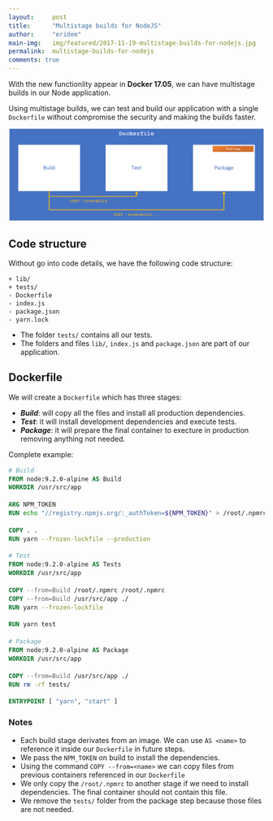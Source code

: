 ```yaml
---
layout:     post
title:      "Multistage builds for NodeJS"
author:     "eridem"
main-img:   img/featured/2017-11-19-multistage-builds-for-nodejs.jpg
permalink:  multistage-builds-for-nodejs
comments: true
---
```


With the new functionlity appear in **Docker 17.05**, we can have multistage builds in our Node application.

Using multistage builds, we can test and build our application with a single `Dockerfile` without compromise the security and making the builds faster.

![Multi-Stage Docker diagram](/img/posts/2017-11-19-multistage-builds-for-nodejs/diagram.png)

## Code structure 

Without go into code details, we have the following code structure:

```plain
+ lib/
+ tests/
- Dockerfile
- index.js
- package.json
- yarn.lock
```

- The folder `tests/` contains all our tests.
- The folders and files `lib/`, `index.js` and `package.json` are part of our application.

## Dockerfile

We will create a `Dockerfile` which has three stages:

- ***Build***: will copy all the files and install all production dependencies.
- ***Test***: it will install development dependencies and execute tests.
- ***Package***: it will prepare the final container to execture in production removing anything not needed.

Complete example:

```dockerfile
# Build
FROM node:9.2.0-alpine AS Build
WORKDIR /usr/src/app

ARG NPM_TOKEN
RUN echo "//registry.npmjs.org/:_authToken=${NPM_TOKEN}" > /root/.npmrc

COPY . .
RUN yarn --frozen-lockfile --production

# Test
FROM node:9.2.0-alpine AS Tests
WORKDIR /usr/src/app

COPY --from=Build /root/.npmrc /root/.npmrc
COPY --from=Build /usr/src/app ./
RUN yarn --frozen-lockfile

RUN yarn test

# Package
FROM node:9.2.0-alpine AS Package
WORKDIR /usr/src/app

COPY --from=Build /usr/src/app ./
RUN rm -rf tests/

ENTRYPOINT [ "yarn", "start" ]
```

### Notes

- Each build stage derivates from an image. We can use `AS <name>` to reference it inside our `Dockerfile` in future steps.
- We pass the `NPM_TOKEN` on build to install the dependencies.
- Using the command `COPY --from=<name>` we can copy files from previous containers referenced in our `Dockerfile`
- We only copy the `/root/.npmrc` to another stage if we need to install dependencies. The final container should not contain this file.
- We remove the `tests/` folder from the package step because those files are not needed.
